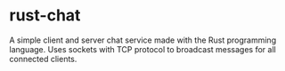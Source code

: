 # rust-chat
A simple client and server chat service made with the Rust programming language. Uses sockets with TCP protocol to broadcast messages for all connected clients.

